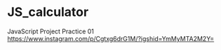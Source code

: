 # JS_calculator
JavaScript Project Practice 01<br>
https://www.instagram.com/p/Cgtxg6drG1M/?igshid=YmMyMTA2M2Y=
